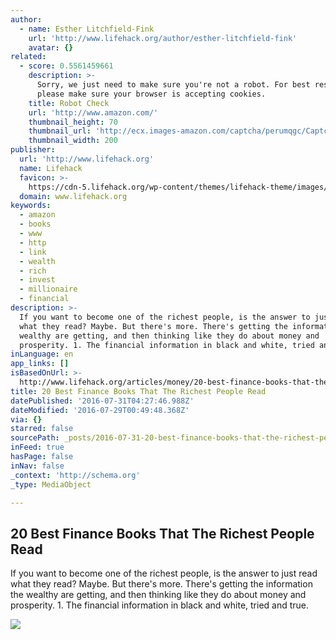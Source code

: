 ```yaml
---
author:
  - name: Esther Litchfield-Fink
    url: 'http://www.lifehack.org/author/esther-litchfield-fink'
    avatar: {}
related:
  - score: 0.5561459661
    description: >-
      Sorry, we just need to make sure you're not a robot. For best results,
      please make sure your browser is accepting cookies.
    title: Robot Check
    url: 'http://www.amazon.com/'
    thumbnail_height: 70
    thumbnail_url: 'http://ecx.images-amazon.com/captcha/perumqgc/Captcha_bdpvrozrle.jpg'
    thumbnail_width: 200
publisher:
  url: 'http://www.lifehack.org'
  name: Lifehack
  favicon: >-
    https://cdn-5.lifehack.org/wp-content/themes/lifehack-theme/images/favicon.ico
  domain: www.lifehack.org
keywords:
  - amazon
  - books
  - www
  - http
  - link
  - wealth
  - rich
  - invest
  - millionaire
  - financial
description: >-
  If you want to become one of the richest people, is the answer to just read
  what they read? Maybe. But there's more. There's getting the information the
  wealthy are getting, and then thinking like they do about money and
  prosperity. 1. The financial information in black and white, tried and true.
inLanguage: en
app_links: []
isBasedOnUrl: >-
  http://www.lifehack.org/articles/money/20-best-finance-books-that-the-richest-people-read.html
title: 20 Best Finance Books That The Richest People Read
datePublished: '2016-07-31T04:27:46.988Z'
dateModified: '2016-07-29T00:49:48.368Z'
via: {}
starred: false
sourcePath: _posts/2016-07-31-20-best-finance-books-that-the-richest-people-read.md
inFeed: true
hasPage: false
inNav: false
_context: 'http://schema.org'
_type: MediaObject

---
```

<article style=""><h1>20 Best Finance Books That The Richest People Read</h1><p>If you want to become one of the richest people, is the answer to just read what they read? Maybe. But there's more. There's getting the information the wealthy are getting, and then thinking like they do about money and prosperity. 1. The financial information in black and white, tried and true.</p><img src="https://cdn-media-2.lifehack.org/wp-content/files/2014/01/financial-books.jpg" /></article>
